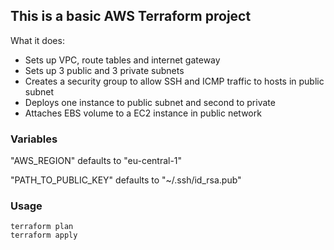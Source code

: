 ## This is a basic AWS Terraform project

What it does:

- Sets up VPC, route tables and internet gateway
- Sets up 3 public and 3 private subnets
- Creates a security group to allow SSH and ICMP traffic to hosts in public subnet
- Deploys one instance to public subnet and second to private
- Attaches EBS volume to a EC2 instance in public network

### Variables

"AWS_REGION" defaults to "eu-central-1"

"PATH_TO_PUBLIC_KEY" defaults to "~/.ssh/id_rsa.pub"

### Usage

    
    terraform plan
    terraform apply